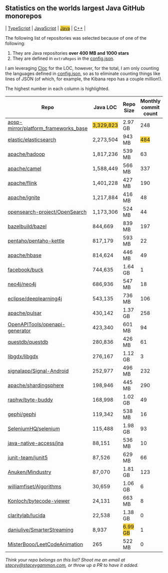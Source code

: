 
## Statistics on the worlds largest Java GitHub monorepos

| [TypeScript](./TypeScript.md) | [JavaScript](./JavaScript.md) | <span style="background-color: #F4D03F">[Java](./Java.md)</span> | [C++](./C++.md) | 

The following list of repositories was selected because of one of the following:
1. They are Java repositories **over 400 MB and 1000 stars**
2. They are defined in `extraRepos` in the [config.json](https://github.com/stacey-gammon/repo-stats/blob/main/config.json).

I am leveraging [Cloc](https://github.com/AlDanial/cloc) for the LOC, however, for the total, I am only counting the languages defined in [config.json](https://github.com/stacey-gammon/repo-stats/blob/main/config.json), so as to eliminate counting things like lines of JSON (of which, for example, the Kibana repo has a couple million!).

The highest number in each column is highlighted.

| Repo | Java LOC | Repo Size | Monthly commit count | Monthly committer count |
| -----|----------------------|-----------|------------------|----------------|
| [aosp-mirror/platform_frameworks_base](https://github.com/aosp-mirror/platform_frameworks_base) |  <span style="background-color: #F4D03F">3,329,823</span> | 2.97 GB | 248 | <span style="background-color: #F4D03F">115</span> 🤓 | 
| [elastic/elasticsearch](https://github.com/elastic/elasticsearch) |  2,273,504 | 943 MB | <span style="background-color: #F4D03F">484</span> | 83 🤓 | 
| [apache/hadoop](https://github.com/apache/hadoop) |  1,817,236 | 539 MB | 63 | 29 🤓 | 
| [apache/camel](https://github.com/apache/camel) |  1,588,449 | 566 MB | 337 | 41 🤓 | 
| [apache/flink](https://github.com/apache/flink) |  1,401,228 | 427 MB | 190 | 65 🤓 | 
| [apache/ignite](https://github.com/apache/ignite) |  1,217,884 | 416 MB | 48 | 26 🤓 | 
| [opensearch-project/OpenSearch](https://github.com/opensearch-project/OpenSearch) |  1,173,306 | 524 MB | 44 | 19 🤓 | 
| [bazelbuild/bazel](https://github.com/bazelbuild/bazel) |  844,669 | 839 MB | 197 | 57 🤓 | 
| [pentaho/pentaho-kettle](https://github.com/pentaho/pentaho-kettle) |  817,179 | 593 MB | 22 | 10 🤓 | 
| [apache/hbase](https://github.com/apache/hbase) |  814,624 | 446 MB | 49 | 21 🤓 | 
| [facebook/buck](https://github.com/facebook/buck) |  744,635 | 1.64 GB | 1 | 1 🤓 | 
| [neo4j/neo4j](https://github.com/neo4j/neo4j) |  686,936 | 547 MB | 18 | 11 🤓 | 
| [eclipse/deeplearning4j](https://github.com/eclipse/deeplearning4j) |  543,135 | 736 MB | 106 | 3 🤓 | 
| [apache/pulsar](https://github.com/apache/pulsar) |  430,142 | 1.37 GB | 258 | 60 🤓 | 
| [OpenAPITools/openapi-generator](https://github.com/OpenAPITools/openapi-generator) |  423,340 | 601 MB | 94 | 46 🤓 | 
| [questdb/questdb](https://github.com/questdb/questdb) |  280,836 | 426 MB | 61 | 13 🤓 | 
| [libgdx/libgdx](https://github.com/libgdx/libgdx) |  276,167 | 1.12 GB | 3 | 4 🤓 | 
| [signalapp/Signal-Android](https://github.com/signalapp/Signal-Android) |  252,977 | 496 MB | 232 | 8 🤓 | 
| [apache/shardingsphere](https://github.com/apache/shardingsphere) |  198,946 | 445 MB | 290 | 34 🤓 | 
| [raphw/byte-buddy](https://github.com/raphw/byte-buddy) |  168,998 | 1.02 GB | 49 | 1 🤓 | 
| [gephi/gephi](https://github.com/gephi/gephi) |  119,342 | 538 MB | 16 | 2 🤓 | 
| [SeleniumHQ/selenium](https://github.com/SeleniumHQ/selenium) |  115,488 | 1.98 GB | 93 | 20 🤓 | 
| [java-native-access/jna](https://github.com/java-native-access/jna) |  88,151 | 536 MB | 10 | 4 🤓 | 
| [junit-team/junit5](https://github.com/junit-team/junit5) |  87,526 | 629 MB | 66 | 8 🤓 | 
| [Anuken/Mindustry](https://github.com/Anuken/Mindustry) |  87,070 | 1.81 GB | 123 | 30 🤓 | 
| [williamfiset/Algorithms](https://github.com/williamfiset/Algorithms) |  30,659 | 1.06 GB | 6 | 2 🤓 | 
| [Konloch/bytecode-viewer](https://github.com/Konloch/bytecode-viewer) |  24,131 | 663 MB | 8 | 3 🤓 | 
| [claritylab/lucida](https://github.com/claritylab/lucida) |  22,538 | 1.38 GB | 0 | 0 🤓 | 
| [daniulive/SmarterStreaming](https://github.com/daniulive/SmarterStreaming) |  8,937 | <span style="background-color: #F4D03F">6.99 GB</span> | 1 | 1 🤓 | 
| [MisterBooo/LeetCodeAnimation](https://github.com/MisterBooo/LeetCodeAnimation) |  265 | 522 MB | 0 | 0 🤓 | 


_Think your repo belongs on this list? Shoot me an email at stacey@staceygammon.com, or throw up a PR to have it added._
